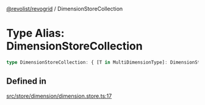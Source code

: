 [@revolist/revogrid](README.md) / DimensionStoreCollection

# Type Alias: DimensionStoreCollection

```ts
type DimensionStoreCollection: { [T in MultiDimensionType]: DimensionStore };
```

## Defined in

[src/store/dimension/dimension.store.ts:17](https://github.com/revolist/revogrid/blob/085a454f82e6d3229f4e3dccf86bbdacfcd5813a/src/store/dimension/dimension.store.ts#L17)
